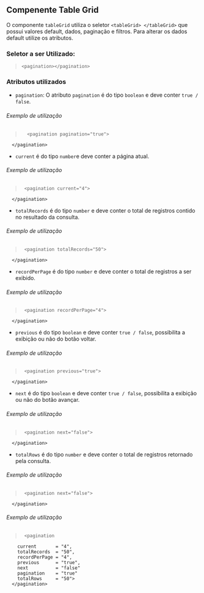 ## Compenente Table Grid

O componente `tableGrid` utiliza o seletor `<tableGrid> </tableGrid>` que possui valores default, dados, paginação e filtros.
 Para alterar os dados default utilize os atributos.

### Seletor a ser Utilizado:
>     <pagination></pagination>




### Atributos utilizados



- `pagination`: O atributo `pagination` é do tipo `boolean` e deve conter `true / false`.
###### Exemplo de utilização
>       <pagination pagination="true">
      </pagination>

- `current` é do tipo `number`e deve conter a página atual.
###### Exemplo de utilização
>      <pagination current="4">
      </pagination>

- `totalRecords` é do tipo `number` e deve conter o total de registros contido no resultado da consulta.
###### Exemplo de utilização
>      <pagination totalRecords="50">
      </pagination>

- `recordPerPage` é do tipo `number` e deve conter o total de registros a ser exibido.
###### Exemplo de utilização
>      <pagination recordPerPage="4">
      </pagination>

- `previous` é do tipo `boolean` e deve conter `true / false`, possibilita a exibição ou não do botão voltar.
###### Exemplo de utilização
>      <pagination previous="true">
      </pagination>

- `next` é do tipo `boolean` e deve conter `true / false`, possibilita a exibição ou não do botão avançar.
###### Exemplo de utilização
>      <pagination next="false">
      </pagination>


- `totalRows` é do tipo `number` e deve conter o total de registros retornado pela consulta.
###### Exemplo de utilização
>      <pagination next="false">
      </pagination>

###### Exemplo de utilização

>      <pagination
        current       = "4",
        totalRecords  = "50",
        recordPerPage = "4",
        previous      = "true",
        next          = "false"
        pagination    = "true"
        totalRows     = "50">
      </pagination>
